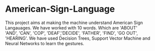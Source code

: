 # American-Sign-Language

This project aims at making the machine understand American Sign Langauages. We have worked with 10 words. Which are 'ABOUT' 						
'AND', 'CAN', 'COP', 'DEAF','DECIDE', 'FATHER', 'FIND', 'GO OUT', 'HEARING'. We have used Decision Trees, Support Vector Machine and 
Neural Networks to learn the gestures. 
